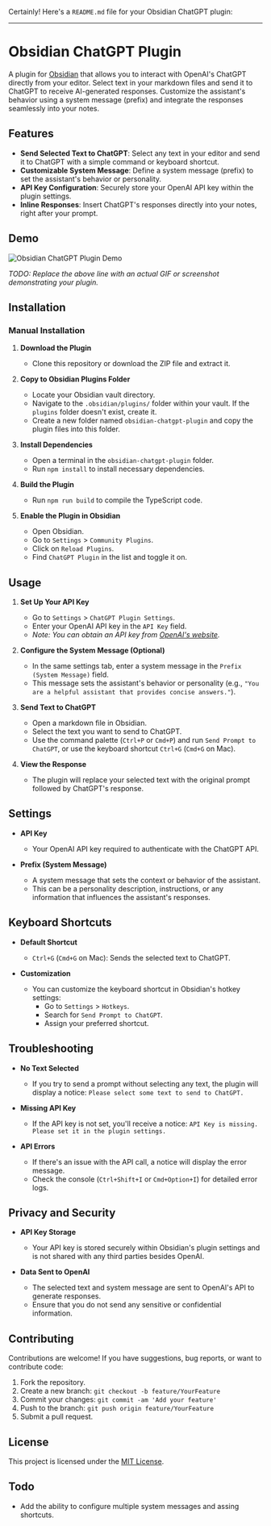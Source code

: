Certainly! Here's a `README.md` file for your Obsidian ChatGPT plugin:

---

# Obsidian ChatGPT Plugin

A plugin for [Obsidian](https://obsidian.md/) that allows you to interact with OpenAI's ChatGPT directly from your editor. Select text in your markdown files and send it to ChatGPT to receive AI-generated responses. Customize the assistant's behavior using a system message (prefix) and integrate the responses seamlessly into your notes.

## Features

- **Send Selected Text to ChatGPT**: Select any text in your editor and send it to ChatGPT with a simple command or keyboard shortcut.
- **Customizable System Message**: Define a system message (prefix) to set the assistant's behavior or personality.
- **API Key Configuration**: Securely store your OpenAI API key within the plugin settings.
- **Inline Responses**: Insert ChatGPT's responses directly into your notes, right after your prompt.

## Demo


![Obsidian ChatGPT Plugin Demo](demo.gif)

*TODO: Replace the above line with an actual GIF or screenshot demonstrating your plugin.*

## Installation

### Manual Installation

1. **Download the Plugin**

   - Clone this repository or download the ZIP file and extract it.

2. **Copy to Obsidian Plugins Folder**

   - Locate your Obsidian vault directory.
   - Navigate to the `.obsidian/plugins/` folder within your vault. If the `plugins` folder doesn't exist, create it.
   - Create a new folder named `obsidian-chatgpt-plugin` and copy the plugin files into this folder.

3. **Install Dependencies**

   - Open a terminal in the `obsidian-chatgpt-plugin` folder.
   - Run `npm install` to install necessary dependencies.

4. **Build the Plugin**

   - Run `npm run build` to compile the TypeScript code.

5. **Enable the Plugin in Obsidian**

   - Open Obsidian.
   - Go to `Settings` > `Community Plugins`.
   - Click on `Reload Plugins`.
   - Find `ChatGPT Plugin` in the list and toggle it on.

## Usage

1. **Set Up Your API Key**

   - Go to `Settings` > `ChatGPT Plugin Settings`.
   - Enter your OpenAI API key in the `API Key` field.
   - *Note: You can obtain an API key from [OpenAI's website](https://platform.openai.com/account/api-keys).*

2. **Configure the System Message (Optional)**

   - In the same settings tab, enter a system message in the `Prefix (System Message)` field.
   - This message sets the assistant's behavior or personality (e.g., `"You are a helpful assistant that provides concise answers."`).

3. **Send Text to ChatGPT**

   - Open a markdown file in Obsidian.
   - Select the text you want to send to ChatGPT.
   - Use the command palette (`Ctrl+P` or `Cmd+P`) and run `Send Prompt to ChatGPT`, or use the keyboard shortcut `Ctrl+G` (`Cmd+G` on Mac).

4. **View the Response**

   - The plugin will replace your selected text with the original prompt followed by ChatGPT's response.

## Settings

- **API Key**

  - Your OpenAI API key required to authenticate with the ChatGPT API.

- **Prefix (System Message)**

  - A system message that sets the context or behavior of the assistant.
  - This can be a personality description, instructions, or any information that influences the assistant's responses.

## Keyboard Shortcuts

- **Default Shortcut**

  - `Ctrl+G` (`Cmd+G` on Mac): Sends the selected text to ChatGPT.

- **Customization**

  - You can customize the keyboard shortcut in Obsidian's hotkey settings:
    - Go to `Settings` > `Hotkeys`.
    - Search for `Send Prompt to ChatGPT`.
    - Assign your preferred shortcut.

## Troubleshooting

- **No Text Selected**

  - If you try to send a prompt without selecting any text, the plugin will display a notice: `Please select some text to send to ChatGPT.`

- **Missing API Key**

  - If the API key is not set, you'll receive a notice: `API Key is missing. Please set it in the plugin settings.`

- **API Errors**

  - If there's an issue with the API call, a notice will display the error message.
  - Check the console (`Ctrl+Shift+I` or `Cmd+Option+I`) for detailed error logs.

## Privacy and Security

- **API Key Storage**

  - Your API key is stored securely within Obsidian's plugin settings and is not shared with any third parties besides OpenAI.

- **Data Sent to OpenAI**

  - The selected text and system message are sent to OpenAI's API to generate responses.
  - Ensure that you do not send any sensitive or confidential information.

## Contributing

Contributions are welcome! If you have suggestions, bug reports, or want to contribute code:

1. Fork the repository.
2. Create a new branch: `git checkout -b feature/YourFeature`
3. Commit your changes: `git commit -am 'Add your feature'`
4. Push to the branch: `git push origin feature/YourFeature`
5. Submit a pull request.

## License

This project is licensed under the [MIT License](LICENSE).

## Todo

- Add the ability to configure multiple system messages and assing shortcuts.
